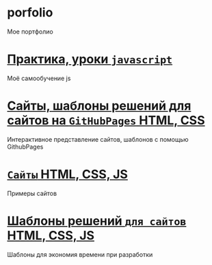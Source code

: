 # porfolio
Мое портфолио

[Практика, уроки `javascript`](https://github.com/Garfildus/js-practice)
================================
Моё самообучение js

[Сайты, шаблоны решений для сайтов на `GitHubPages` HTML, CSS](https://github.com/Garfildus/TemplateGitPages)
================================
Интерактивное представление сайтов, шаблонов с помощью GithubPages

[`Сайты` HTML, CSS, JS](https://github.com/Garfildus/Sites)
================================
Примеры сайтов

[Шаблоны решений `для сайтов` HTML, CSS, JS](https://github.com/Garfildus/TemplateForWeb)
================================
Шаблоны для экономия времени при разработки
